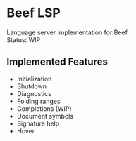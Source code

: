 # Beef LSP
Language server implementation for Beef.  
Status: WIP

## Implemented Features
 - Initialization
 - Shutdown
 - Diagnostics
 - Folding ranges
 - Completions (WIP)
 - Document symbols
 - Signature help
 - Hover